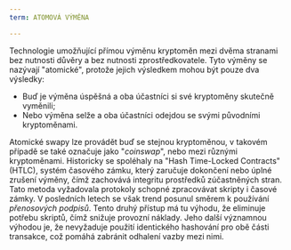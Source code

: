 ```yaml
---
term: ATOMOVÁ VÝMĚNA

---
```

Technologie umožňující přímou výměnu kryptoměn mezi dvěma stranami bez nutnosti důvěry a bez nutnosti zprostředkovatele. Tyto výměny se nazývají "atomické", protože jejich výsledkem mohou být pouze dva výsledky:


- Buď je výměna úspěšná a oba účastníci si své kryptoměny skutečně vyměnili;
- Nebo výměna selže a oba účastníci odejdou se svými původními kryptoměnami.

Atomické swapy lze provádět buď se stejnou kryptoměnou, v takovém případě se také označuje jako "*coinswap*", nebo mezi různými kryptoměnami. Historicky se spoléhaly na "Hash Time-Locked Contracts" (HTLC), systém časového zámku, který zaručuje dokončení nebo úplné zrušení výměny, čímž zachovává integritu prostředků zúčastněných stran. Tato metoda vyžadovala protokoly schopné zpracovávat skripty i časové zámky. V posledních letech se však trend posunul směrem k používání *přenosových podpisů*. Tento druhý přístup má tu výhodu, že eliminuje potřebu skriptů, čímž snižuje provozní náklady. Jeho další významnou výhodou je, že nevyžaduje použití identického hashování pro obě části transakce, což pomáhá zabránit odhalení vazby mezi nimi.